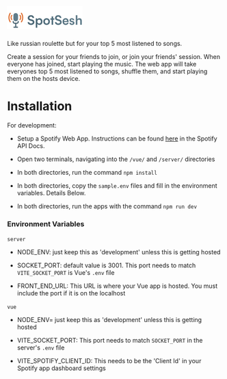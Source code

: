 
# ![SpotSesh Logo](./spotsesh-logo.png "Logo")
  

Like russian roulette but for your top 5 most listened to songs.

  

Create a session for your friends to join, or join your friends' session. When everyone has joined, start playing the music. The web app will take everyones top 5 most listened to songs, shuffle them, and start playing them on the hosts device.

  

#  Installation

  

For development:

- Setup a Spotify Web App. Instructions can be found [here](https://developer.spotify.com/documentation/web-api/tutorials/getting-started) in the Spotify API Docs.

- Open two terminals, navigating into the `/vue/` and `/server/` directories

- In both directories, run the command `npm install`

- In both directories, copy the `sample.env` files and fill in the environment variables. Details Below.

- In both directories, run the apps with the command `npm run dev`

  

###  Environment Variables

`server`

- NODE_ENV: just keep this as 'development' unless this is getting hosted

- SOCKET_PORT: default value is 3001. This port needs to match `VITE_SOCKET_PORT` is Vue's `.env` file

- FRONT_END_URL: This URL is where your Vue app is hosted. You must include the port if it is on the localhost

`vue`

- NODE_ENV= just keep this as 'development' unless this is getting hosted

- VITE_SOCKET_PORT: This port needs to match `SOCKET_PORT` in the server's `.env` file

- VITE_SPOTIFY_CLIENT_ID: This needs to be the 'Client Id' in your Spotify app dashboard settings
